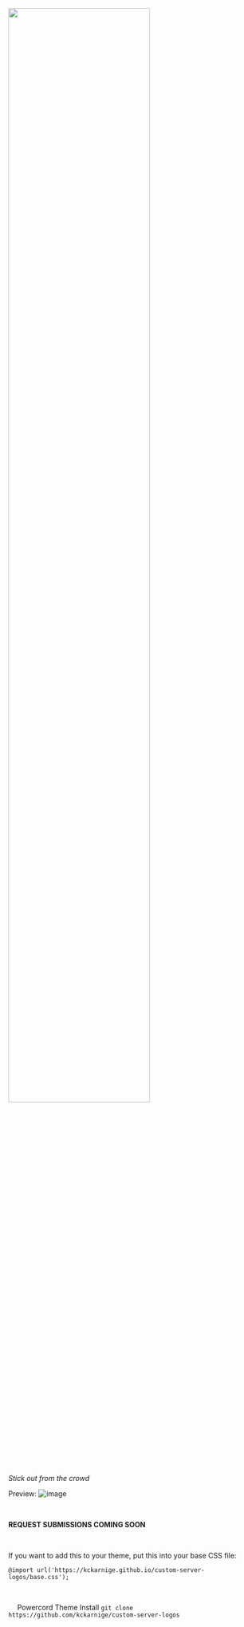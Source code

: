 <a href="https://github.com/kckarnige/custom-server-logos">
<img src="https://raw.githubusercontent.com/kckarnige/custom-server-logos/master/banner.png" height="75%" width="75%">
</a><br>

*Stick out from the crowd*

Preview:
![image](https://kckarnige.github.io/custom-server-logos/preview.png)


<br>

**REQUEST SUBMISSIONS COMING SOON**


<br>

If you want to add this to your theme, put this into your base CSS file:

```@import url('https://kckarnige.github.io/custom-server-logos/base.css');```


<br>

<img src="https://kckarnige.github.io/res/powercord.svg" height="14px" width="14px"> Powercord Theme Install ```git clone https://github.com/kckarnige/custom-server-logos```


